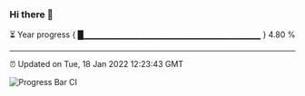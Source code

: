 ### Hi there 👋

⏳ Year progress { █▁▁▁▁▁▁▁▁▁▁▁▁▁▁▁▁▁▁▁▁▁▁▁▁▁▁▁▁▁ } 4.80 %

---

⏰ Updated on Tue, 18 Jan 2022 12:23:43 GMT

![Progress Bar CI](https://github.com/liununu/liununu/workflows/Progress%20Bar%20CI/badge.svg)
